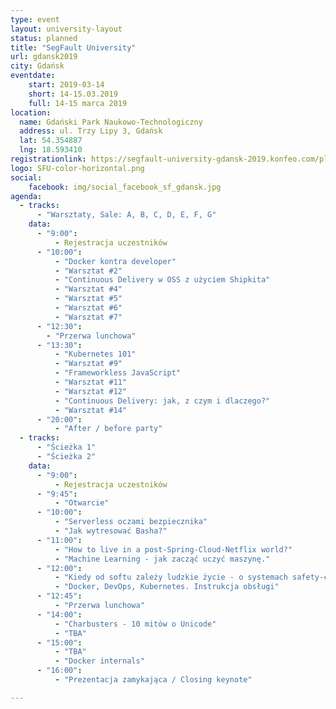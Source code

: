 ```yaml
---
type: event
layout: university-layout
status: planned
title: "SegFault University"
url: gdansk2019
city: Gdańsk
eventdate:
    start: 2019-03-14
    short: 14-15.03.2019
    full: 14-15 marca 2019
location:
  name: Gdański Park Naukowo-Technologiczny
  address: ul. Trzy Lipy 3, Gdańsk
  lat: 54.354887
  lng: 18.593410
registrationlink: https://segfault-university-gdansk-2019.konfeo.com/pl/groups
logo: SFU-color-horizontal.png
social: 
    facebook: img/social_facebook_sf_gdansk.jpg
agenda:
  - tracks:
      - "Warsztaty, Sale: A, B, C, D, E, F, G"
    data:
      - "9:00":
          - Rejestracja uczestników
      - "10:00":
          - "Docker kontra developer"
          - "Warsztat #2"
          - "Continuous Delivery w OSS z użyciem Shipkita"
          - "Warsztat #4"
          - "Warsztat #5"
          - "Warsztat #6"
          - "Warsztat #7"
      - "12:30":
        - "Przerwa lunchowa"
      - "13:30":
          - "Kubernetes 101"
          - "Warsztat #9"
          - "Frameworkless JavaScript"
          - "Warsztat #11"
          - "Warsztat #12"
          - "Continuous Delivery: jak, z czym i dlaczego?"
          - "Warsztat #14"
      - "20:00":
          - "After / before party"
  - tracks:
      - "Ścieżka 1"
      - "Ścieżka 2"
    data:
      - "9:00":
          - Rejestracja uczestników
      - "9:45":
          - "Otwarcie"
      - "10:00":
          - "Serverless oczami bezpiecznika"
          - "Jak wytresować Basha?"
      - "11:00":
          - "How to live in a post-Spring-Cloud-Netflix world?"
          - "Machine Learning - jak zacząć uczyć maszynę."
      - "12:00":
          - "Kiedy od softu zależy ludzkie życie - o systemach safety-critical"
          - "Docker, DevOps, Kubernetes. Instrukcja obsługi"
      - "12:45":
          - "Przerwa lunchowa"
      - "14:00":
          - "Charbusters - 10 mitów o Unicode"
          - "TBA"
      - "15:00":
          - "TBA"
          - "Docker internals"
      - "16:00":
          - "Prezentacja zamykająca / Closing keynote"

---
```

